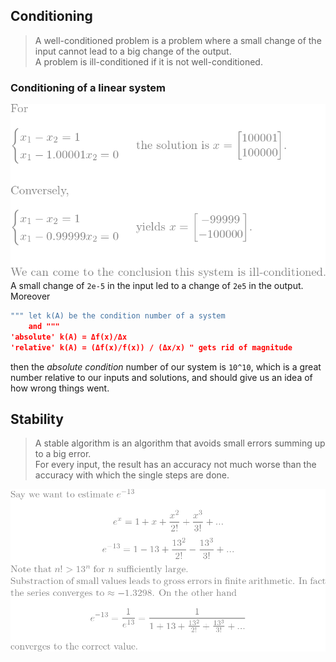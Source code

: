 ## Conditioning
>A well-conditioned problem is a problem where a small change of the input cannot lead to a big change of the output.  
>A problem is ill-conditioned if it is not well-conditioned.
### Conditioning of a linear system
![ill](/img/cond/ill.png)  
A small change of `2e-5` in the input led to a change of `2e5` in the output.  
Moreover
```lua
""" let k(A) be the condition number of a system
    and """
'absolute' k(A) = Δf(x)/Δx
'relative' k(A) = (Δf(x)/f(x)) / (Δx/x) " gets rid of magnitude
```
then the *absolute condition* number of our system is `10^10`, which is a great number relative to our inputs and solutions, and should give us an idea of how wrong things went. 
## Stability
> A stable algorithm is an algorithm that avoids small errors summing up to a big error.  
> For every input, the result has an accuracy not much worse than the accuracy with which the single steps are done.  

![e](/img/cond/e.png)
